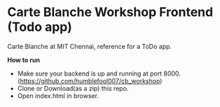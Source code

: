 # Carte Blanche Workshop Frontend (Todo app)
Carte Blanche at MIT Chennai, reference for a ToDo app.

**How to run**
- Make sure your backend is up and running at port 8000. (https://github.com/humblefool007/cb_workshop)
- Clone or Download(as a zip) this repo.
- Open index.html in browser.